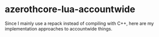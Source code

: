 # azerothcore-lua-accountwide
Since I mainly use a repack instead of compiling with C++, here are my implementation approaches to accountwide things.
